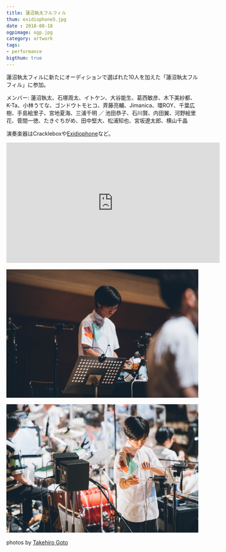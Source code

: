 ```yaml
---
title: 蓮沼執太フルフィル
thum: exidiophone5.jpg
date : 2018-08-18
ogpimage: ogp.jpg
category: artwork
tags:
- performance
bigthum: true
---
```


蓮沼執太フィルに新たにオーディションで選ばれた10人を加えた「蓮沼執太フルフィル」に参加。

メンバー: 蓮沼執太、石塚周太、イトケン、大谷能生、葛西敏彦、木下美紗都、K-Ta、小林うてな、ゴンドウトモヒコ、斉藤亮輔、Jimanica、環ROY、千葉広樹、手島絵里子、宮地夏海、三浦千明 ／ 池田恭子、石川賢、内田翼、河野絵里花、菅間一徳、たきぐちがめ、田中堅大、松浦知也、宮坂遼太郎、横山千晶

演奏楽器はCrackleboxや[Exidiophone](../exidiophone)など。


<iframe width="560" height="315" src="https://www.youtube.com/embed/y2RvTNaUWnc" frameborder="0" allow="accelerometer; autoplay; encrypted-media; gyroscope; picture-in-picture" allowfullscreen></iframe>


![](crackle.jpg)

![](exidiophone5.jpg)

photos by [Takehiro Goto](http://takehirogoto.com/)
